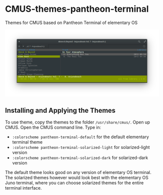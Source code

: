 # CMUS-themes-pantheon-terminal
Themes for CMUS based on Pantheon Terminal of elementary OS

![CMUS using the pantheon-terminal-default theme](data/pantheon-terminal-default.png?raw=true)

## Installing and Applying the Themes
To use theme, copy the themes to the folder `/usr/share/cmus/`. Open up CMUS. Open the CMUS command line.
Type in:
* `:colorscheme pantheon-terminal-default` for the default elementary terminal theme
* `:colorscheme pantheon-terminal-solarized-light` for solarized-light version
* `:colorscheme pantheon-terminal-solarized-dark` for solarized-dark version

The default theme looks good on any version of elementary OS terminal. The solarized themes however would look best with the elementary OS Juno terminal, where you can choose solarized themes for the entire terminal interface.
